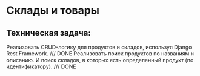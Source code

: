 # Склады и товары

## Техническая задача: 

Реализовать CRUD-логику для продуктов и складов, используя Django Rest Framework.  /// DONE
Реализовать поиск продуктов по названиям и описанию. И поиск складов, в которых есть определенный продукт (по идентификатору).  /// DONE

